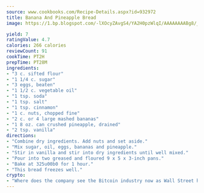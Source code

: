 ```yaml
---
source: www.cookbooks.com/Recipe-Details.aspx?id=932972
title: Banana And Pineapple Bread
image: https://1.bp.blogspot.com/-lXOcyZAvgS4/YA2H0pzWlqI/AAAAAAAABg8/_HX4JI-WmFM0Tz684w_qYjP9vBzksmFNgCLcBGAsYHQ/s219/20.png

yield: 7
ratingValue: 4.7
calories: 266 calories
reviewCount: 91
cookTime: PT2H
prepTime: PT28M
ingredients:
- "3 c. sifted flour"
- "1 1/4 c. sugar"
- "3 eggs, beaten"
- "1 1/2 c. vegetable oil"
- "1 tsp. soda"
- "1 tsp. salt"
- "1 tsp. cinnamon"
- "1 c. nuts, chopped fine"
- "2 c. or 4 large mashed bananas"
- "1 8 oz. can crushed pineapple, drained"
- "2 tsp. vanilla"
directions:
- "Combine dry ingredients. Add nuts and set aside."
- "Mix sugar, oil, eggs, bananas and pineapple."
- "Stir in vanilla and stir into dry ingredients until well mixed."
- "Pour into two greased and floured 9 x 5 x 3-inch pans."
- "Bake at 325u00b0 for 1 hour."
- "This bread freezes well."
crypto:
- "Where does the company see the Bitcoin industry now as Wall Street has begun to embrace it and what was the turning point that legitimatized Bitcoin?"
---
```

